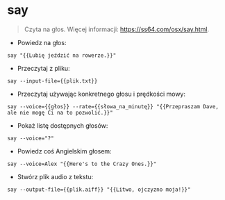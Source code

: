 # say

> Czyta na głos.
> Więcej informacji: <https://ss64.com/osx/say.html>.

- Powiedz na głos:

`say "{{Lubię jeździć na rowerze.}}"`

- Przeczytaj z pliku:

`say --input-file={{plik.txt}}`

- Przeczytaj używając konkretnego głosu i prędkości mowy:

`say --voice={{głos}} --rate={{słowa_na_minutę}} "{{Przepraszam Dave, ale nie mogę Ci na to pozwolić.}}"`

- Pokaż listę dostępnych głosów:

`say --voice="?"`

- Powiedz coś Angielskim głosem:

`say --voice=Alex "{{Here's to the Crazy Ones.}}"`

- Stwórz plik audio z tekstu:

`say --output-file={{plik.aiff}} "{{Litwo, ojczyzno moja!}}"`
